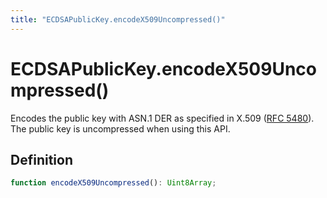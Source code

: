 ```yaml
---
title: "ECDSAPublicKey.encodeX509Uncompressed()"
---
```


# ECDSAPublicKey.encodeX509Uncompressed()

Encodes the public key with ASN.1 DER as specified in X.509 ([RFC 5480](https://datatracker.ietf.org/doc/html/rfc5480)). The public key is uncompressed when using this API.

## Definition

```ts
function encodeX509Uncompressed(): Uint8Array;
```
